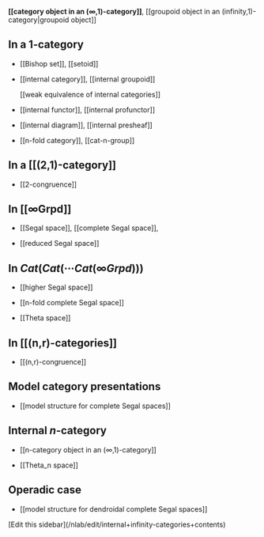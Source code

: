 
**[[category object in an (∞,1)-category]]**, [[groupoid object in an (infinity,1)-category|groupoid object]]

## In a 1-category

* [[Bishop set]], [[setoid]]

* [[internal category]], [[internal groupoid]]

  [[weak equivalence of internal categories]]

* [[internal functor]], [[internal profunctor]]

* [[internal diagram]], [[internal presheaf]]

* [[n-fold category]], [[cat-n-group]]

## In a [[(2,1)-category]]

* [[2-congruence]]

## In [[∞Grpd]]

* [[Segal space]], [[complete Segal space]], 

* [[reduced Segal space]]

## In $Cat(Cat(\cdots Cat(\infty Grpd)))$

* [[higher Segal space]]

* [[n-fold complete Segal space]]

* [[Theta space]]


## In [[(n,r)-categories]]

* [[(n,r)-congruence]]

## Model category presentations

* [[model structure for complete Segal spaces]]

## Internal $n$-category

* [[n-category object in an (∞,1)-category]]

* [[Theta_n space]]

## Operadic case

* [[model structure for dendroidal complete Segal spaces]]

<div markdown="1">[Edit this sidebar](/nlab/edit/internal+infinity-categories+contents)</div>
